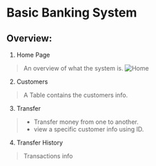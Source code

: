 # Basic Banking System
 ## Overview:
  1. Home Page
   > An overview of what the system is.
   ![Home](https://user-images.githubusercontent.com/78312680/208903964-7c5d4e14-ffee-4a21-b7b3-c7b6fa402c12.jpeg)
 2. Customers
   > A Table contains the customers info.
 3. Transfer
   > * Transfer money from one to another.
   > * view a specific customer info using ID.
 4. Transfer History
   > Transactions info 
 
